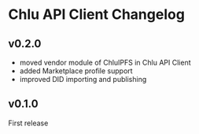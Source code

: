 # Chlu API Client Changelog

## v0.2.0

- moved vendor module of ChluIPFS in Chlu API Client
- added Marketplace profile support
- improved DID importing and publishing

## v0.1.0

First release